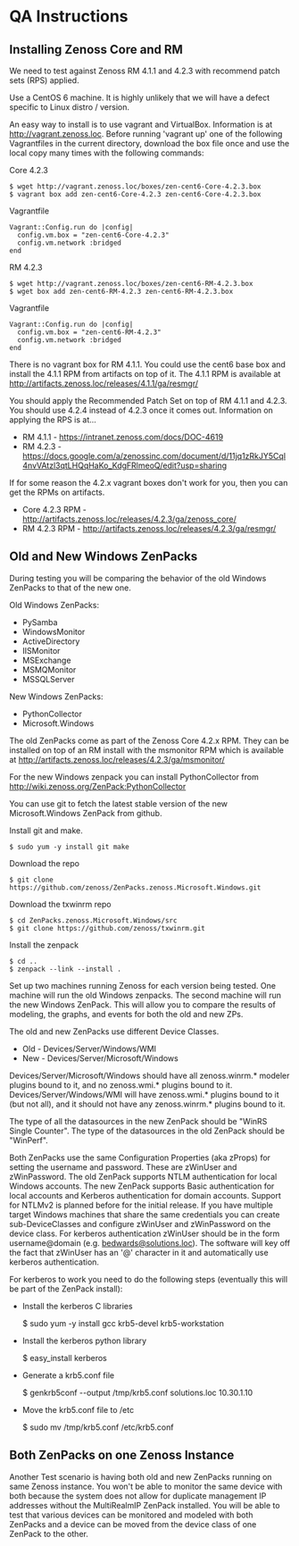 QA Instructions
===============

Installing Zenoss Core and RM
-----------------------------

We need to test against Zenoss RM 4.1.1 and 4.2.3 with recommend patch sets
(RPS) applied.

Use a CentOS 6 machine. It is highly unlikely that we will have a defect
specific to Linux distro / version.

An easy way to install is to use vagrant and VirtualBox. Information is at
http://vagrant.zenoss.loc. Before running 'vagrant up' one of the following 
Vagrantfiles in the current directory, download the box file once and use the
local copy many times with the following commands:

Core 4.2.3

    $ wget http://vagrant.zenoss.loc/boxes/zen-cent6-Core-4.2.3.box
    $ vagrant box add zen-cent6-Core-4.2.3 zen-cent6-Core-4.2.3.box

Vagrantfile

    Vagrant::Config.run do |config|
      config.vm.box = "zen-cent6-Core-4.2.3"
      config.vm.network :bridged
    end

RM 4.2.3

    $ wget http://vagrant.zenoss.loc/boxes/zen-cent6-RM-4.2.3.box
    $ wget box add zen-cent6-RM-4.2.3 zen-cent6-RM-4.2.3.box

Vagrantfile

    Vagrant::Config.run do |config|
      config.vm.box = "zen-cent6-RM-4.2.3"
      config.vm.network :bridged
    end

There is no vagrant box for RM 4.1.1. You could use the cent6 base box and
install the 4.1.1 RPM from artifacts on top of it. The 4.1.1 RPM is available
at http://artifacts.zenoss.loc/releases/4.1.1/ga/resmgr/

You should apply the Recommended Patch Set on top of RM 4.1.1 and 4.2.3. You
should use 4.2.4 instead of 4.2.3 once it comes out. Information on applying
the RPS is at...

* RM 4.1.1 - https://intranet.zenoss.com/docs/DOC-4619
* RM 4.2.3 - https://docs.google.com/a/zenossinc.com/document/d/11jq1zRkJY5Cql4nvVAtzl3qtLHQqHaKo_KdgFRlmeoQ/edit?usp=sharing

If for some reason the 4.2.x vagrant boxes don't work for you, then you can get
the RPMs on artifacts.

* Core 4.2.3 RPM - http://artifacts.zenoss.loc/releases/4.2.3/ga/zenoss_core/
* RM 4.2.3 RPM - http://artifacts.zenoss.loc/releases/4.2.3/ga/resmgr/

Old and New Windows ZenPacks
----------------------------

During testing you will be comparing the behavior of the old Windows ZenPacks
to that of the new one.

Old Windows ZenPacks:

* PySamba
* WindowsMonitor
* ActiveDirectory
* IISMonitor
* MSExchange
* MSMQMonitor
* MSSQLServer

New Windows ZenPacks:

* PythonCollector
* Microsoft.Windows

The old ZenPacks come as part of the Zenoss Core 4.2.x RPM. They can be
installed on top of an RM install with the msmonitor RPM which is available at
http://artifacts.zenoss.loc/releases/4.2.3/ga/msmonitor/

For the new Windows zenpack you can install PythonCollector from 
http://wiki.zenoss.org/ZenPack:PythonCollector

You can use git to fetch the latest stable version of the new Microsoft.Windows
ZenPack from github.

Install git and make.

    $ sudo yum -y install git make

Download the repo

    $ git clone https://github.com/zenoss/ZenPacks.zenoss.Microsoft.Windows.git

Download the txwinrm repo

    $ cd ZenPacks.zenoss.Microsoft.Windows/src
    $ git clone https://github.com/zenoss/txwinrm.git

Install the zenpack

    $ cd ..
    $ zenpack --link --install .

Set up two machines running Zenoss for each version being tested. One machine
will run the old Windows zenpacks. The second machine will run the new Windows
ZenPack. This will allow you to compare the results of modeling, the graphs,
and events for both the old and new ZPs.

The old and new ZenPacks use different Device Classes.

* Old - Devices/Server/Windows/WMI
* New - Devices/Server/Microsoft/Windows

Devices/Server/Microsoft/Windows should have all zenoss.winrm.* modeler plugins
bound to it, and no zenoss.wmi.* plugins bound to it.
Devices/Server/Windows/WMI will have zenoss.wmi.* plugins bound to it (but not
all), and it should not have any zenoss.winrm.* plugins bound to it.

The type of all the datasources in the new ZenPack should be "WinRS Single
Counter". The type of the datasources in the old ZenPack should be "WinPerf".

Both ZenPacks use the same Configuration Properties (aka zProps) for setting
the username and password. These are zWinUser and zWinPassword. The old ZenPack
supports NTLM authentication for local Windows accounts. The new ZenPack
supports Basic authentication for local accounts and Kerberos authentication
for domain accounts. Support for NTLMv2 is planned before for the initial
release. If you have multiple target Windows machines that share the same
credentials you can create sub-DeviceClasses and configure zWinUser and
zWinPassword on the device class. For kerberos authentication zWinUser should
be in the form username@domain (e.g. bedwards@solutions.loc). The software will
key off the fact that zWinUser has an '@' character in it and automatically
use kerberos authentication.

For kerberos to work you need to do the following steps (eventually this will
be part of the ZenPack install):

* Install the kerberos C libraries

    $ sudo yum -y install gcc krb5-devel krb5-workstation

* Install the kerberos python library

    $ easy_install kerberos

* Generate a krb5.conf file

    $ genkrb5conf --output /tmp/krb5.conf solutions.loc 10.30.1.10

* Move the krb5.conf file to /etc

    $ sudo mv /tmp/krb5.conf /etc/krb5.conf

Both ZenPacks on one Zenoss Instance
------------------------------------

Another Test scenario is having both old and new ZenPacks running on same
Zenoss instance. You won't be able to monitor the same device with both because
the system does not allow for duplicate management IP addresses without the
MultiRealmIP ZenPack installed. You will be able to test that various devices
can be monitored and modeled with both ZenPacks and a device can be moved from
the device class of one ZenPack to the other.
